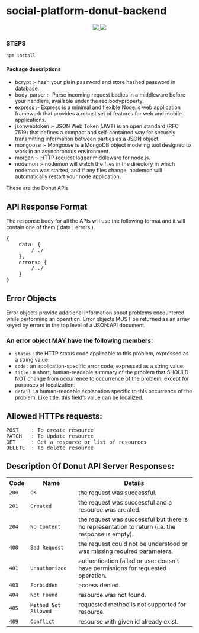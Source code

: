 # social-platform-donut-backend

<p align="center">
    <a href="https://travis-ci.org/devesh-verma/social-platform-donut-backend" alt="BuildInfo">
        <img src="https://travis-ci.org/devesh-verma/social-platform-donut-backend.svg?branch=development" />
    </a>
    <a href="https://codecov.io/gh/devesh-verma/social-platform-donut-backend">
        <img src="https://codecov.io/gh/devesh-verma/social-platform-donut-backend/branch/development/graph/badge.svg" />
    </a>
</p>

### STEPS

```.sh
npm install
```

#### Package descriptions

- bcrypt :- hash your plain password and store hashed password in database.
- body-parser :- Parse incoming request bodies in a middleware before your handlers, available under the req.bodyproperty.
- express :- Express is a minimal and flexible Node.js web application framework that provides a robust set of features for web and mobile applications.
- jsonwebtoken :- JSON Web Token (JWT) is an open standard (RFC 7519) that defines a compact and self-contained way for securely transmitting information between parties as a JSON object.
- mongoose :- Mongoose is a MongoDB object modeling tool designed to work in an asynchronous environment.
- morgan :- HTTP request logger middleware for node.js.
- nodemon :- nodemon will watch the files in the directory in which nodemon was started, and if any files change, nodemon will automatically restart your node application.


These are the Donut APIs

## API Response Format
The response body for all the APIs will use the following format and it will contain one of them ( data | errors ).
<pre>
{
    data: {
        /../
    },
    errors: {
        /../
    }
}
</pre>
    
## Error Objects
Error objects provide additional information about problems encountered while performing an operation. Error objects MUST be returned as an array keyed by errors in the top level of a JSON:API document.

### An error object MAY have the following members:

- `status` : the HTTP status code applicable to this problem, expressed as a string value.
- `code` : an application-specific error code, expressed as a string value.
- `title` : a short, human-readable summary of the problem that SHOULD NOT change from occurrence to occurrence of the problem, except for purposes of localization.
- `detail` : a human-readable explanation specific to this occurrence of the problem. Like title, this field’s value can be localized.

## Allowed HTTPs requests:
<pre>
POST    : To create resource 
PATCH   : To Update resource
GET     : Get a resource or list of resources
DELETE  : To delete resource
</pre>

## Description Of Donut API Server Responses:
<table>	
    <tr>
        <th>Code</th>	
        <th>Name</th>
        <th>Details</th>
    </tr>
    <tr>
        <td><code>200</code></td>
        <td><code>OK</code></td>
        <td>the request was successful.</td>
    </tr>
    <tr>
        <td><code>201</code></td>
        <td><code>Created</code></td>
        <td>the request was successful and a resource was created.</td>
    </tr>
    <tr>
        <td><code>204</code></td>
        <td><code>No Content</code></td>
        <td>the request was successful but there is no representation to return (i.e. the response is empty).</td>
    </tr>
    <tr>
        <td><code>400</code></td>
        <td><code>Bad Request</code></td>
        <td>the request could not be understood or was missing required parameters.</td>
    </tr>
    <tr>
        <td><code>401</code></td>
        <td><code>Unauthorized</code></td>
        <td>authentication failed or user doesn't have permissions for requested operation.</td>
    </tr>
    <tr>
        <td><code>403</code></td>
        <td><code>Forbidden</code></td>
        <td>access denied.</td>
    </tr>
    <tr>
        <td><code>404</code></td>
        <td><code>Not Found</code></td>
        <td>resource was not found.</td>
    </tr>
    <tr>
        <td><code>405</code></td>
        <td><code>Method Not Allowed</code></td>
        <td>requested method is not supported for resource.</td>
    </tr>
    <tr>
        <td><code>409</code></td>
        <td><code>Conflict</code></td>
        <td>resourse with given id already exist.</td>
    </tr>    
</table>